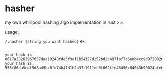 # hasher
my own whirlpool hashing algo implementation in rust >.<

usage:

```/.hasher {string you want hashed}```
ex:
``` ./hasher facein the moon

your hash is: 0617a28262967657daa19248fde5f9ef1b54327d152bd2c497faf7c6eeb4cc9d9720320fc7eb5586defe5c55e0e447f7bd59a917a073883390a94c06c0c8275b
your hash is: 556f86da5edf5d8a45bc8fd74b47d1b2a37c1911ec0f062ffe46456c84043b90624afe691f5d3e221e011c0c0af4f557e32c1d842925ed0d206ccfea32f39c89
```
